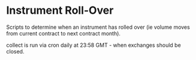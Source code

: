 # Instrument Roll-Over

Scripts to determine when an instrument has rolled over (ie volume moves from
current contract to next contract month).

collect is run via cron daily at 23:58 GMT - when exchanges should be closed.
